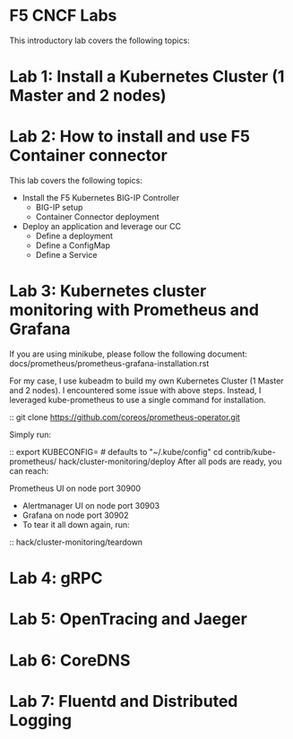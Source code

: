 F5 CNCF Labs
==================

This introductory lab covers the following topics:


Lab 1: Install a Kubernetes Cluster (1 Master and 2 nodes)
===================================================
Lab 2: How to install and use F5 Container connector
====================================================
This lab covers the following topics:

- Install the F5 Kubernetes BIG-IP Controller
    - BIG-IP setup
    - Container Connector deployment
- Deploy an application and leverage our CC
    - Define a deployment
    - Define a ConfigMap
    - Define a Service

Lab 3: Kubernetes cluster monitoring with Prometheus and Grafana
====================================================
If you are using minikube, please follow the following document:
docs/prometheus/prometheus-grafana-installation.rst

For my case, I use kubeadm to build my own Kubernetes Cluster (1 Master and 2 nodes). I encountered some issue with above steps.
Instead, I leveraged kube-prometheus to use a single command for installation.

::
    git clone https://github.com/coreos/prometheus-operator.git

Simply run:

::
export KUBECONFIG=<path> # defaults to "~/.kube/config"
cd contrib/kube-prometheus/
hack/cluster-monitoring/deploy
After all pods are ready, you can reach:

Prometheus UI on node port 30900
- Alertmanager UI on node port 30903
- Grafana on node port 30902
- To tear it all down again, run:

::
hack/cluster-monitoring/teardown

Lab 4: gRPC
====================================================
Lab 5: OpenTracing and Jaeger
====================================================
Lab 6: CoreDNS
====================================================
Lab 7: Fluentd and Distributed Logging
====================================================